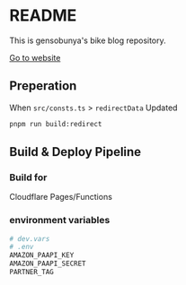 # README

This is gensobunya's bike blog repository.

[Go to website](http://blog.gensobunya.net)

## Preperation

When `src/consts.ts` > `redirectData` Updated

```bash
pnpm run build:redirect
```

## Build & Deploy Pipeline

### Build for

Cloudflare Pages/Functions

### environment variables

```bash
# dev.vars
# .env
AMAZON_PAAPI_KEY
AMAZON_PAAPI_SECRET
PARTNER_TAG
```
